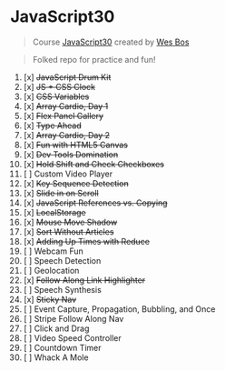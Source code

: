 # JavaScript30

> Course [JavaScript30](https://javascript30.com) created by [Wes Bos](https://github.com/wesbos)    

> Folked repo for practice and fun!

1. [x]  ~~JavaScript Drum Kit~~
2. [x] ~~JS + CSS Clock~~
3. [x] ~~CSS Variables~~
4. [x] ~~Array Cardio, Day 1~~
5. [x] ~~Flex Panel Gallery~~
6. [x] ~~Type Ahead~~
7. [x] ~~Array Cardio, Day 2~~
8. [x] ~~Fun with HTML5 Canvas~~
9. [x] ~~Dev Tools Domination~~
10. [x] ~~Hold Shift and Check Checkboxes~~
11. [ ] Custom Video Player
12. [x] ~~Key Sequence Detection~~
13. [x] ~~Slide in on Scroll~~
14. [x] ~~JavaScript References vs. Copying~~
15. [x] ~~LocalStorage~~
16. [x] ~~Mouse Move Shadow~~
17. [x] ~~Sort Without Articles~~
18. [x] ~~Adding Up Times with Reduce~~
19. [ ] Webcam Fun
20. [ ] Speech Detection
21. [ ] Geolocation
22. [x] ~~Follow Along Link Highlighter~~
23. [ ] Speech Synthesis
24. [x] ~~Sticky Nav~~
25. [ ] Event Capture, Propagation, Bubbling, and Once
26. [ ] Stripe Follow Along Nav
27. [ ] Click and Drag
28. [ ] Video Speed Controller
29. [ ] Countdown Timer
30. [ ] Whack A Mole